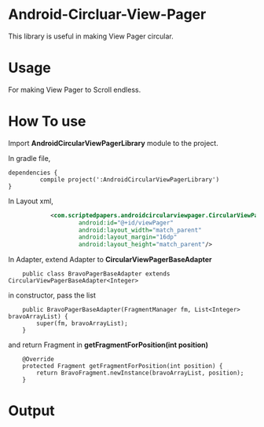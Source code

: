 # **Android-Circluar-View-Pager**
This library is useful in making View Pager circular.

# **Usage**
For making View Pager to Scroll endless.

# **How To use**
Import **AndroidCircularViewPagerLibrary** module to the project.

In gradle file,

```
dependencies {
         compile project(':AndroidCircularViewPagerLibrary')
}
```

In Layout xml,
```xml
            <com.scriptedpapers.androidcircularviewpager.CircularViewPager
                    android:id="@+id/viewPager"
                    android:layout_width="match_parent"
                    android:layout_margin="16dp"
                    android:layout_height="match_parent"/>
```

In Adapter,
    extend Adapter to **CircularViewPagerBaseAdapter**
```
    public class BravoPagerBaseAdapter extends CircularViewPagerBaseAdapter<Integer>
```

in constructor, pass the list
```
    public BravoPagerBaseAdapter(FragmentManager fm, List<Integer> bravoArrayList) {
        super(fm, bravoArrayList);
    }
```

and return Fragment in **getFragmentForPosition(int position)**
```
    @Override
    protected Fragment getFragmentForPosition(int position) {
        return BravoFragment.newInstance(bravoArrayList, position);
    }
```

# **Output**